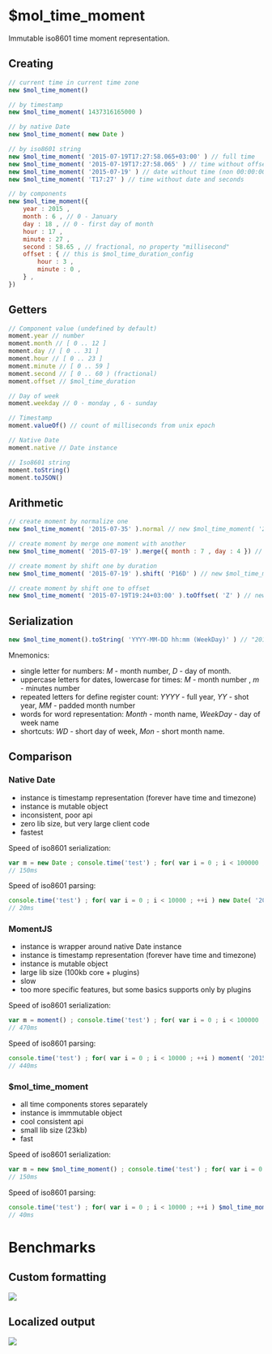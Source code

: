 # $mol_time_moment

Immutable iso8601 time moment representation.

## Creating

```js
// current time in current time zone
new $mol_time_moment()

// by timestamp
new $mol_time_moment( 1437316165000 )

// by native Date
new $mol_time_moment( new Date )

// by iso8601 string
new $mol_time_moment( '2015-07-19T17:27:58.065+03:00' ) // full time
new $mol_time_moment( '2015-07-19T17:27:58.065' ) // time without offset (non local!)
new $mol_time_moment( '2015-07-19' ) // date without time (non 00:00:00)
new $mol_time_moment( 'T17:27' ) // time without date and seconds

// by components
new $mol_time_moment({
	year : 2015 ,
	month : 6 , // 0 - January
	day : 18 , // 0 - first day of month
	hour : 17 ,
	minute : 27 ,
	second : 58.65 , // fractional, no property "millisecond"
	offset : { // this is $mol_time_duration_config
		hour : 3 ,
		minute : 0 ,
	} ,
})
```

## Getters

```js
// Component value (undefined by default)
moment.year // number
moment.month // [ 0 .. 12 ]
moment.day // [ 0 .. 31 ]
moment.hour // [ 0 .. 23 ]
moment.minute // [ 0 .. 59 ]
moment.second // [ 0 .. 60 ) (fractional)
moment.offset // $mol_time_duration

// Day of week
moment.weekday // 0 - monday , 6 - sunday

// Timestamp
moment.valueOf() // count of milliseconds from unix epoch

// Native Date
moment.native // Date instance

// Iso8601 string
moment.toString()
moment.toJSON()
```

## Arithmetic

```js
// create moment by normalize one
new $mol_time_moment( '2015-07-35' ).normal // new $mol_time_moment( '2015-08-04' )

// create moment by merge one moment with another
new $mol_time_moment( '2015-07-19' ).merge({ month : 7 , day : 4 }) // new $mol_time_moment( '2015-08-05' )

// create moment by shift one by duration
new $mol_time_moment( '2015-07-19' ).shift( 'P16D' ) // new $mol_time_moment( '2015-08-04' )

// create moment by shift one to offset
new $mol_time_moment( '2015-07-19T19:24+03:00' ).toOffset( 'Z' ) // new $mol_time_moment( '2015-07-19T16:24+00:00' )
```

## Serialization

```js
new $mol_time_moment().toString( 'YYYY-MM-DD hh:mm (WeekDay)' ) // "2015-07-20 07:22 (monday)"
```

Mnemonics:
- single letter for numbers: *M* - month number, *D* - day of month.
- uppercase letters for dates, lowercase for times: *M* - month number , *m* - minutes number
- repeated letters for define register count: *YYYY* - full year, *YY* - shot year, *MM* - padded month number
- words for word representation: *Month* - month name, *WeekDay* - day of week name
- shortcuts: *WD* - short day of week, *Mon* - short month name.

## Comparison

### Native Date

- instance is timestamp representation (forever have time and timezone)
- instance is mutable object
- inconsistent, poor api
- zero lib size, but very large client code
- fastest

Speed of iso8601 serialization:
```js
var m = new Date ; console.time('test') ; for( var i = 0 ; i < 100000 ; ++i ) m.toISOString() ; console.timeEnd('test')
// 150ms
```

Speed of iso8601 parsing:
```js
console.time('test') ; for( var i = 0 ; i < 10000 ; ++i ) new Date( '2015-07-20T07:48:28.338+03:00' ) ; console.timeEnd('test')
// 20ms
```

### MomentJS

- instance is wrapper around native Date instance
- instance is timestamp representation (forever have time and timezone)
- instance is mutable object
- large lib size (100kb core + plugins)
- slow
- too more specific features, but some basics supports only by plugins

Speed of iso8601 serialization:
```js
var m = moment() ; console.time('test') ; for( var i = 0 ; i < 100000 ; ++i ) t.toISOString() ; console.timeEnd('test')
// 470ms
```

Speed of iso8601 parsing:
```js
console.time('test') ; for( var i = 0 ; i < 10000 ; ++i ) moment( '2015-07-20T07:48:28.338+03:00' ) ; console.timeEnd('test')
// 440ms
```

### $mol_time_moment

- all time components stores separately
- instance is immmutable object
- cool consistent api
- small lib size (23kb)
- fast

Speed of iso8601 serialization:
```js
var m = new $mol_time_moment() ; console.time('test') ; for( var i = 0 ; i < 100000 ; ++i ) m.toString() ; console.timeEnd('test')
// 150ms
```

Speed of iso8601 parsing:
```js
console.time('test') ; for( var i = 0 ; i < 10000 ; ++i ) $mol_time_moment( '2015-07-20T07:48:28.338+03:00' ) ; console.timeEnd('test')
// 40ms
```

# Benchmarks

## Custom formatting

[![](https://pbs.twimg.com/media/EY2vdHmXsAEXOnW?format=png&name=medium)](https://perf.js.hyoo.ru/#prefix=%24mol_import.script%28'https%3A%2F%2Funpkg.com%2Fmol_time_all%401.1.10%2Fweb.js'%29%0A%24mol_import.script%28'https%3A%2F%2Fcdnjs.cloudflare.com%2Fajax%2Flibs%2Fmoment.js%2F2.26.0%2Fmoment.min.js'%29%0A%24mol_import.script%28'https%3A%2F%2Funpkg.com%2Fluxon%401.24.1%2Fbuild%2Fglobal%2Fluxon.min.js'%29%0A%24mol_import.script%28'https%3A%2F%2Funpkg.com%2Fdayjs%401.8.21%2Fdayjs.min.js'%29%0A%24mol_import.script%28'https%3A%2F%2Fcdn.jsdelivr.net%2Fnpm%2F%40js-joda%2Fcore%401.11.0%2Fdist%2Fjs-joda.min.js'%29%0A%24mol_import.script%28'https%3A%2F%2Fcdnjs.cloudflare.com%2Fajax%2Flibs%2Fdate-fns%2F1.30.1%2Fdate_fns.min.js'%29%0Aconst%20locale%20%3D%20navigator.language.replace%28%20%2F-.*%2F%20%2C%20''%20%29%0Aconst%20yodaPattern%20%3D%20JSJoda.DateTimeFormatter.ofPattern%28'dd.MM.yyyy'%29%0Alet%20iso%20%3D%20'2015-07-20T07%3A48%3A28.338Z'%0Alet%20res/sources=%5B%22res%20%3D%20new%20%24mol_time_moment%28iso%29%5Cn.toString%28'DD.MM.YYYY'%29%22%2C%22res%20%3D%20moment%28iso%29%5Cn.format%28'DD.MM.YYYY'%29%22%2C%22res%20%3D%20luxon.DateTime.fromISO%28iso%29.toUTC%28%29%5Cn.toFormat%28'dd.MM.yyyy'%29%22%2C%22res%20%3D%20dayjs%28%20iso%20%29%5Cn.format%28'DD.MM.YYYY'%29%22%2C%22res%20%3D%20JSJoda.ZonedDateTime.parse%28iso%29%5Cn.format%28yodaPattern%29%22%2C%22res%20%3D%20dateFns.format%28%5Cn%5CtdateFns.parse%28%20iso%20%29%2C%5Cn%5Ct'DD.MM.YYYY'%2C%5Cn%29%22%5D/postfix=%24mol_assert_equal%28%20res%20%2C%20'20.07.2015'%20%29)

## Localized output

[![](https://pbs.twimg.com/media/EjL10SqX0AEq1JS?format=png&name=large)](https://perf.js.hyoo.ru/#prefix=%24mol_import.script%28'https%3A%2F%2Funpkg.com%2Fmol_time_all%401.1.11%2Fweb.js'%29%0Aconst%20locale%20%3D%20%24mol_locale.lang%28%29%0A%0A%24mol_import.script%28'https%3A%2F%2Fcdnjs.cloudflare.com%2Fajax%2Flibs%2Fmoment.js%2F2.26.0%2Fmoment-with-locales.min.js'%29%0Amoment.locale%28%20locale%20%29%0A%0A%24mol_import.script%28'https%3A%2F%2Funpkg.com%2Fluxon%401.24.1%2Fbuild%2Fglobal%2Fluxon.min.js'%29%0Aluxon.Settings.defaultLocale%20%3D%20locale%0A%0A%24mol_import.script%28'https%3A%2F%2Funpkg.com%2Fdayjs%401.8.21%2Fdayjs.min.js'%29%0A%24mol_import.script%28%60https%3A%2F%2Funpkg.com%2Fdayjs%401.8.21%2Flocale%2F%24%7Blocale%7D.js%60%29%0Adayjs.locale%28%20locale%20%29%0A%0A%24mol_import.script%28'https%3A%2F%2Fcdn.jsdelivr.net%2Fnpm%2F%40js-joda%2Fcore%401.11.0%2Fdist%2Fjs-joda.min.js'%29%0A%24mol_import.script%28'https%3A%2F%2Fcdn.jsdelivr.net%2Fnpm%2F%40js-joda%2Flocale_en'%29%0Aconst%20yodaPattern%20%3D%20JSJoda.DateTimeFormatter.ofPattern%28'dd%20MMMM%20yyyy'%29.withLocale%28JSJodaLocale.Locale.US%29%0A%0A%24mol_import.script%28'https%3A%2F%2Fcdnjs.cloudflare.com%2Fajax%2Flibs%2Fdate-fns%2F1.30.1%2Fdate_fns.min.js'%29%0A%0Alet%20iso%20%3D%20'2015-07-20T07%3A48%3A28.338Z'%0Alet%20res/sources=%5B%22res%20%3D%20new%20%24mol_time_moment%28iso%29%5Cn.toString%28'DD%20Month%20YYYY'%29%22%2C%22res%20%3D%20moment%28iso%29%5Cn.format%28'DD%20MMMM%20YYYY'%29%22%2C%22res%20%3D%20luxon.DateTime.fromISO%28iso%29.toUTC%28%29%5Cn.toFormat%28'dd%20MMMM%20yyyy'%29%22%2C%22res%20%3D%20dayjs%28%20iso%20%29%5Cn.format%28'DD%20MMMM%20YYYY'%29%22%2C%22res%20%3D%20JSJoda.ZonedDateTime.parse%28iso%29%5Cn.format%28yodaPattern%29%22%2C%22res%20%3D%20dateFns.format%28%5Cn%5CtdateFns.parse%28%20iso%20%29%2C%5Cn%5Ct'DD%20MMMM%20YYYY'%2C%5Cn%29%22%5D/postfix=%24mol_assert_equal%28%20res%20%2C%20'20%20%D0%B8%D1%8E%D0%BB%D1%8F%202015'%20%29%0A)
